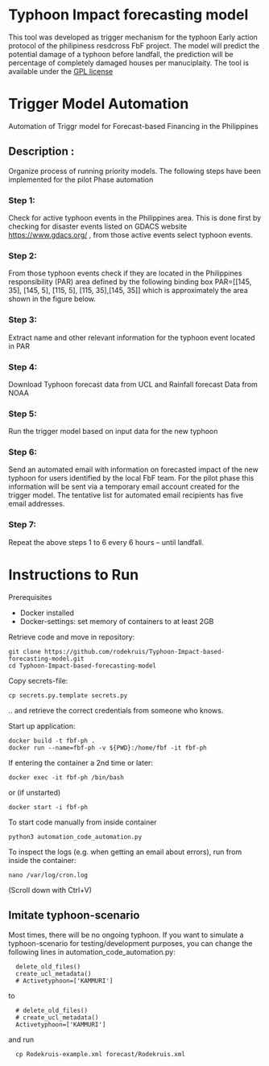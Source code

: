 # Typhoon Impact forecasting model 
This tool was developed as trigger mechanism for the typhoon Early action protocol of the philipiness resdcross FbF project. The model will predict the potential damage of a typhoon before landfall, the prediction will be percentage of completely damaged houses per manuciplaity.
The tool is available under the [GPL license](https://github.com/rodekruis/Typhoon-Impact-based-forecasting-model/blob/master/LICENSE)

# Trigger Model Automation 
Automation of Triggr model for Forecast-based Financing in the Philippines
## Description :
Organize process of running priority models.
The following steps have been implemented for the pilot Phase automation

### Step 1: 
Check for active typhoon events in the Philippines area. This is done first by checking  for disaster events  listed on GDACS website https://www.gdacs.org/ , from those active events select typhoon events.

### Step 2: 
From those typhoon events check if they are located in the Philippines responsibility (PAR) area defined by the following binding box PAR=[[145, 35], [145, 5], [115, 5], [115, 35],[145, 35]]  which is approximately the area shown in the figure below.
   
### Step 3: 
Extract name and other relevant information for the typhoon event located in PAR
### Step 4: 
Download Typhoon forecast data from UCL and Rainfall forecast Data from NOAA
### Step 5: 
Run the trigger model based on input data for the new typhoon 
### Step 6: 
Send an automated email with information on forecasted impact of the new typhoon for users identified by the local FbF team. For the pilot phase this information will be sent via a temporary email account created for the trigger model. The tentative list for automated email recipients has five email addresses. 
### Step 7: 
Repeat the above steps 1 to 6 every 6 hours – until landfall.


# Instructions to Run

Prerequisites 
* Docker installed
* Docker-settings: set memory of containers to at least 2GB

Retrieve code and move in repository:
```
git clone https://github.com/rodekruis/Typhoon-Impact-based-forecasting-model.git
cd Typhoon-Impact-based-forecasting-model
```
Copy secrets-file: 
```
cp secrets.py.template secrets.py
```
.. and retrieve the correct credentials from someone who knows. 

Start up application:
```
docker build -t fbf-ph .
docker run --name=fbf-ph -v ${PWD}:/home/fbf -it fbf-ph
```
If entering the container a 2nd time or later:
```
docker exec -it fbf-ph /bin/bash
```
or (if unstarted)
```
docker start -i fbf-ph
```

To start code manually from inside container
```
python3 automation_code_automation.py
```

To inspect the logs (e.g. when getting an email about errors), run from inside the container:
```
nano /var/log/cron.log
```
(Scroll down with Ctrl+V) 


## Imitate typhoon-scenario

Most times, there will be no ongoing typhoon. If you want to simulate a typhoon-scenario for testing/development purposes, you can change the following lines in automation_code_automation.py:
```
  delete_old_files()
  create_ucl_metadata()
  # Activetyphoon=['KAMMURI']
```
to
```
  # delete_old_files()
  # create_ucl_metadata()
  Activetyphoon=['KAMMURI']
```
and run
```
  cp Rodekruis-example.xml forecast/Rodekruis.xml
```

